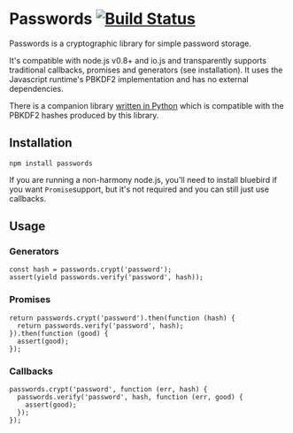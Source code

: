 # Passwords [![Build Status](https://travis-ci.org/kudos/node-passwords.svg?branch=master)](https://travis-ci.org/kudos/node-passwords)

Passwords is a cryptographic library for simple password storage.

It's compatible with node.js v0.8+ and io.js and transparently supports traditional callbacks, promises and generators (see installation). It uses the Javascript runtime's PBKDF2 implementation and has no external dependencies.

There is a companion library [written in Python](https://github.com/kudos/passwords) which is compatible with the PBKDF2 hashes produced by this library.

## Installation

`npm install passwords`

If you are running a non-harmony node.js, you'll need to install bluebird if you want `Promise`support, but it's not required and you can still just use callbacks.

## Usage

### Generators
    
    const hash = passwords.crypt('password');
    assert(yield passwords.verify('password', hash));

### Promises

    return passwords.crypt('password').then(function (hash) {
      return passwords.verify('password', hash);
    }).then(function (good) {
      assert(good);
    });

### Callbacks

    passwords.crypt('password', function (err, hash) {
      passwords.verify('password', hash, function (err, good) {
        assert(good);
      });
    });
